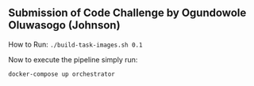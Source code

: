 ## Submission of Code Challenge by Ogundowole Oluwasogo (Johnson)


How to Run:
`./build-task-images.sh 0.1`

Now to execute the pipeline simply run: 

`docker-compose up orchestrator` 
